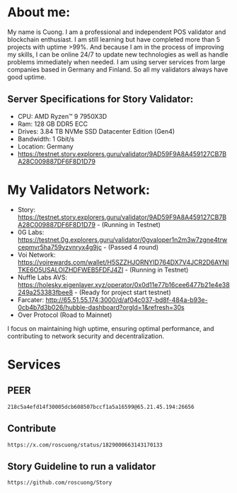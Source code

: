 # **About me:**

My name is Cuong. I am a professional and independent POS validator and blockchain enthusiast.
I am still learning but have completed more than 5 projects with uptime >99%. And because I am in the process of improving my skills, I can be online 24/7 to update new technologies as well as handle problems immediately when needed. I am using server services from large companies based in Germany and Finland. So all my validators always have good uptime.

## Server Specifications for Story Validator:

- CPU: AMD Ryzen™ 9 7950X3D
- Ram: 128 GB DDR5 ECC
- Drives: 3.84 TB NVMe SSD Datacenter Edition (Gen4)
- Bandwidth: 1 Gbit/s
- Location: Germany
- https://testnet.story.explorers.guru/validator/9AD59F9A8A459127CB7BA28C009887DF6F8D1D79

# **My Validators Network:**

- Story: https://testnet.story.explorers.guru/validator/9AD59F9A8A459127CB7BA28C009887DF6F8D1D79 - (Running in Testnet)
- 0G Labs: https://testnet.0g.explorers.guru/validator/0gvaloper1n2m3w7zgne4trwcepmvr5ha759yzvnryx4g9jc - (Passed 4 round)
- Voi Network: https://voirewards.com/wallet/H5SZZHJORNYID764DX7V4JCR2D6AYNITKE6O5USALOIZHDFWEB5FDFJ4ZI - (Running in Testnet)
- Nuffle Labs AVS: https://holesky.eigenlayer.xyz/operator/0x0d11e77b16cee6477b21e4e38249a253383fbee8 - (Ready for project start testnet)
- Farcater: http://65.51.55.174:3000/d/af04c037-bd8f-484a-b93e-0cb4b7d3b026/hubble-dashboard?orgId=1&refresh=30s
- Over Protocol (Road to Mainnet)

I focus on maintaining high uptime, ensuring optimal performance, and contributing to network security and decentralization.

# **Services**

## PEER

```
218c5a4efd14f30005dcb608507bccf1a5a16599@65.21.45.194:26656
```

## Contribute

```
https://x.com/roscuong/status/1829000663143170133
```

## Story Guideline to run a validator

```
https://github.com/roscuong/Story
```
